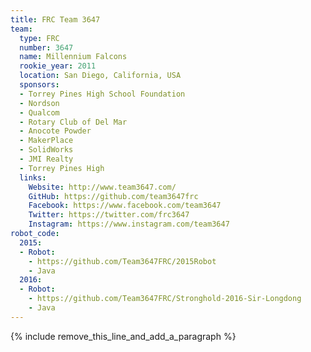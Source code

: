 ```yaml
---
title: FRC Team 3647
team:
  type: FRC
  number: 3647
  name: Millennium Falcons
  rookie_year: 2011
  location: San Diego, California, USA
  sponsors:
  - Torrey Pines High School Foundation
  - Nordson
  - Qualcom
  - Rotary Club of Del Mar
  - Anocote Powder
  - MakerPlace
  - SolidWorks
  - JMI Realty
  - Torrey Pines High
  links:
    Website: http://www.team3647.com/
    GitHub: https://github.com/team3647frc
    Facebook: https://www.facebook.com/team3647
    Twitter: https://twitter.com/frc3647
    Instagram: https://www.instagram.com/team3647
robot_code:
  2015:
  - Robot:
    - https://github.com/Team3647FRC/2015Robot
    - Java
  2016:
  - Robot:
    - https://github.com/Team3647FRC/Stronghold-2016-Sir-Longdong
    - Java
---
```


{% include remove_this_line_and_add_a_paragraph %}
